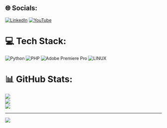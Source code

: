 
## 🌐 Socials:
[![LinkedIn](https://img.shields.io/badge/LinkedIn-%230077B5.svg?logo=linkedin&logoColor=white)](https://linkedin.com/in/aykut-ç-65911721a/) [![YouTube](https://img.shields.io/badge/YouTube-%23FF0000.svg?logo=YouTube&logoColor=white)](https://youtube.com/@aykut_ciftci) 

# 💻 Tech Stack:
![Python](https://img.shields.io/badge/python-3670A0?style=for-the-badge&logo=python&logoColor=ffdd54) ![PHP](https://img.shields.io/badge/php-%23777BB4.svg?style=for-the-badge&logo=php&logoColor=white) ![Adobe Premiere Pro](https://img.shields.io/badge/Adobe%20Premiere%20Pro-9999FF.svg?style=for-the-badge&logo=Adobe%20Premiere%20Pro&logoColor=white) ![LINUX](https://img.shields.io/badge/Linux-FCC624?style=for-the-badge&logo=linux&logoColor=black)
# 📊 GitHub Stats:
![](https://github-readme-stats.vercel.app/api?username=AykutCiftci&theme=jolly&hide_border=false&include_all_commits=false&count_private=false)<br/>
![](https://github-readme-streak-stats.herokuapp.com/?user=AykutCiftci&theme=jolly&hide_border=false)<br/>
![](https://github-readme-stats.vercel.app/api/top-langs/?username=AykutCiftci&theme=jolly&hide_border=false&include_all_commits=false&count_private=false&layout=compact)

---
[![](https://visitcount.itsvg.in/api?id=AykutCiftci&icon=0&color=0)](https://visitcount.itsvg.in)

<!-- Proudly created with GPRM ( https://gprm.itsvg.in ) -->
